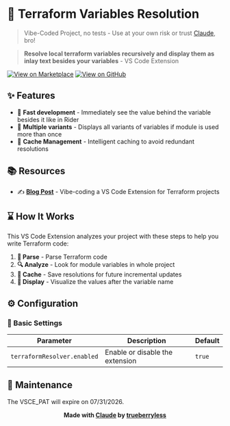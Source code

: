 # 👀 Terraform Variables Resolution

> Vibe-Coded Project, no tests - Use at your own risk or trust [Claude](https://www.anthropic.com/claude), bro!

> **Resolve local terraform variables recursively and display them as inlay text besides your variables** - VS Code Extension

[![View on Marketplace](https://img.shields.io/badge/View_on-Marketplace-blue?logo=terraform)](https://marketplace.visualstudio.com/items?itemName=trueberryless.terraform-variables-resolution)
[![View on GitHub](https://img.shields.io/badge/View_on-GitHub-green?logo=github)](https://github.com/trueberryless/terraform-variables-resolution)

## ✨ Features

- 🚀 **Fast development** - Immediately see the value behind the variable besides it like in Rider
- 🎯 **Multiple variants** - Displays all variants of variables if module is used more than once
- 🔄 **Cache Management** - Intelligent caching to avoid redundant resolutions

## 📚 Resources

- ✍️ [**Blog Post**](https://blog.trueberryless.org/blog/terraform-variables-resolution/) - Vibe-coding a VS Code Extension for Terraform projects

## ⌛ How It Works

This VS Code Extension analyzes your project with these steps to help you write Terraform code:

1. **📄 Parse** - Parse Terraform code
2. **🔍 Analyze** - Look for module variables in whole project
3. **💾 Cache** - Save resolutions for future incremental updates
4. **👀 Display** - Visualize the values after the variable name

## ⚙️ Configuration

### 📝 Basic Settings

| Parameter                   | Description                     | Default |
| --------------------------- | ------------------------------- | ------- |
| `terraformResolver.enabled` | Enable or disable the extension | `true`  |

## 🔧 Maintenance

The VSCE_PAT will expire on 07/31/2026.

<div align="center">

**Made with [Claude](https://www.anthropic.com/claude) by [trueberryless](https://trueberryless.org)**

</div>

